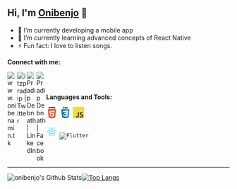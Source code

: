 ## Hi, I'm [Onibenjo][website] 👋

- 🔭 I’m currently developing a mobile app
- 🌱 I’m currently learning advanced concepts of React Native
- ⚡ Fun fact: I love to listen songs.

**Connect with me:**

[<img align="left" alt="www.onibenamin.tk" width="22px" src="https://img.icons8.com/ultraviolet/22/000000/domain.png" />][website]
[<img align="left" alt="itzpradip | Twitter" width="22px" src="https://img.icons8.com/fluent/22/000000/twitter.png" />][twitter]
[<img align="left" alt="Pradip Debnath | LinkedIn" width="22px" src="https://img.icons8.com/color/22/000000/linkedin.png" />][linkedin]
[<img align="left" alt="Pradip Debnath | Facebook" width="22px" src="https://img.icons8.com/color/22/000000/facebook-new.png" />][facebook]


<br />
<br />

**Languages and Tools:**

<code><img alt="HTML5" width="26px" src="https://raw.githubusercontent.com/github/explore/80688e429a7d4ef2fca1e82350fe8e3517d3494d/topics/html/html.png" /></code>
<code><img alt="CSS3" width="26px" src="https://raw.githubusercontent.com/github/explore/80688e429a7d4ef2fca1e82350fe8e3517d3494d/topics/css/css.png" /></code>
<code><img alt="JavaScript" width="26px" src="https://raw.githubusercontent.com/github/explore/80688e429a7d4ef2fca1e82350fe8e3517d3494d/topics/javascript/javascript.png" /></code>

<code><img alt="React" width="26px" src="https://raw.githubusercontent.com/github/explore/80688e429a7d4ef2fca1e82350fe8e3517d3494d/topics/react/react.png" /></code>
<code><img alt="Flutter" width="26px" src="https://img.icons8.com/color/26/000000/flutter.png" /></code>

<br />
<br />

---

<img align="left" alt="onibenjo's Github Stats" src="https://github-readme-stats.vercel.app/api?username=Onibenjo&show_icons=true&hide_border=true&count_private=true" />

[![Top Langs](https://github-readme-stats.vercel.app/api/top-langs/?username=Onibenjo&langs_count=7&layout=compact)](https://github.com/onibenjo)

<!--
<a href="https://github.com/onibenjo">
  <img align="center" alt="onibenjo's Github Stats" src="https://github-readme-stats.vercel.app/api?username=Onibenjo&show_icons=true&hide_border=true&count_private=true" />
</a>
<a href="https://github.com/onibenjo">
  <img align="center" alt="onibenjo's Github Stats" src="https://github-readme-stats.vercel.app/api/top-langs/?username=Onibenjo&langs_count=8&layout=compact" />
</a>
-->

[website]: https://www.onibenjamin.tk/
[twitter]: https://twitter.com/onibenjo
[facebook]: https://facebook.com/onibenjo
[linkedin]: https://linkedin.com/in/onibenjo

<!--
- 🔭 I’m currently working on ...
- 🌱 I’m currently learning ...
- 👯 I’m looking to collaborate on ...
- 🤔 I’m looking for help with ...
- 💬 Ask me about ...
- 📫 How to reach me: ...
- 😄 Pronouns: ...
- ⚡ Fun fact: ...
-->
